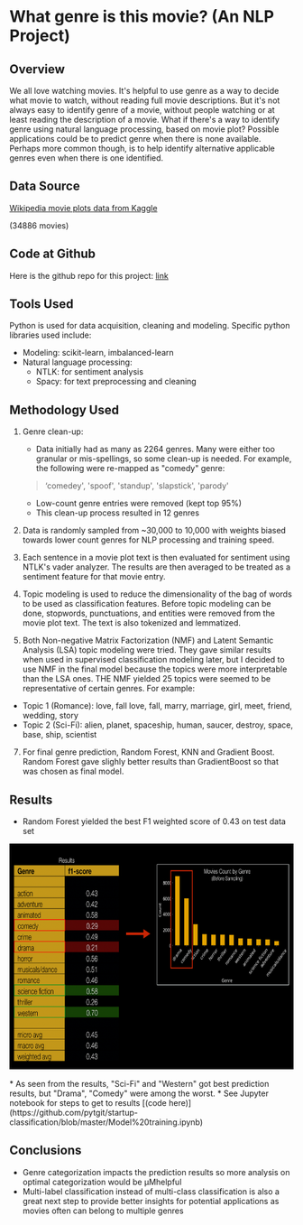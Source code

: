 # What genre is this movie? (An NLP Project)

## Overview
We all love watching movies. It's helpful to use genre as a way to decide what movie to watch, without reading full movie descriptions. But it's not always easy to identify genre of a movie, without people watching or at least reading the description of a movie. What if there's a way to identify genre using natural language processing, based on movie plot? Possible applications could be to predict genre when there is none available. Perhaps more common though, is to help identify alternative applicable genres even when there is one identified.

## Data Source
[Wikipedia movie plots data from Kaggle](https://www.kaggle.com/jrobischon/wikipedia-movie-plots)

 (34886 movies)

## Code at Github
Here is the github repo for this project: [link](https://github.com/pytgit/startup-classification)

## Tools Used
Python is used for data acquisition, cleaning and modeling. Specific python libraries used include:
* Modeling: scikit-learn, imbalanced-learn
* Natural language processing:
  * NTLK: for sentiment analysis
  * Spacy: for text preprocessing and cleaning

## Methodology Used
1. Genre clean-up:
   * Data initially had as many as 2264 genres. Many were either too granular or mis-spellings, so some clean-up is needed. For example, the following were re-mapped as "comedy" genre:
   > ‘comedey', 'spoof', 'standup', 'slapstick', 'parody'
   * Low-count genre entries were removed (kept top 95%)
   * This clean-up process resulted in 12 genres

2. Data is randomly sampled from ~30,000 to 10,000 with weights biased towards lower count genres for NLP processing and training speed.

3. Each sentence in a movie plot text is then evaluated for sentiment using NTLK's vader analyzer. The results are then averaged to be treated as a sentiment feature for that movie entry.

5. Topic modeling is used to reduce the dimensionality of the bag of words to be used as classification features. Before topic modeling can be done, stopwords, punctuations, and entities were removed from the movie plot text. The text is also tokenized and lemmatized.

6. Both Non-negative Matrix Factorization (NMF) and Latent Semantic Analysis (LSA) topic modeling were tried. They gave similar results when used in supervised classification modeling later, but I decided to use NMF in the final model because the topics were more interpretable than the LSA ones. THE NMF yielded 25 topics were seemed to be representative of certain genres. For example:
  * Topic 1	(Romance): love, fall love, fall, marry, marriage, girl, meet, friend, wedding, story
  * Topic 2	 (Sci-Fi): alien, planet, spaceship, human, saucer, destroy, space, base, ship, scientist

7. For final genre prediction, Random Forest, KNN and Gradient Boost. Random Forest gave slighly better results than GradientBoost so that was chosen as final model.

## Results
* Random Forest yielded the best F1 weighted score of 0.43 on test data set
<p align="center">
  <img width="700" height="400" src="./img/model_results.png">
</p>
* As seen from the results, "Sci-Fi" and "Western" got best prediction results, but "Drama", "Comedy" were among the worst.
* See Jupyter notebook for steps to get to results [(code here)](https://github.com/pytgit/startup-classification/blob/master/Model%20training.ipynb)

## Conclusions
* Genre categorization impacts the prediction results so more analysis on optimal categorization would be µMhelpful
* Multi-label classification instead of multi-class classification is also a great next step to provide better insights for potential applications as movies often can belong to multiple genres
